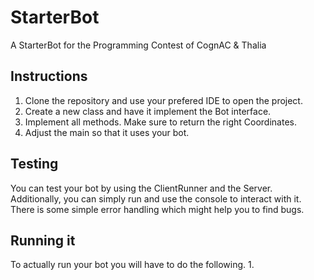 # StarterBot
A StarterBot for the Programming Contest of CognAC &amp; Thalia

## Instructions
1. Clone the repository and use your prefered IDE to open the project.
1. Create a new class and have it implement the Bot interface.
1. Implement all methods. Make sure to return the right Coordinates.
1. Adjust the main so that it uses your bot.

## Testing
You can test your bot by using the ClientRunner and the Server. Additionally, you can simply run and use the console to interact with it. There is some simple error handling which might help you to find bugs.

## Running it
To actually run your bot you will have to do the following.
1.
